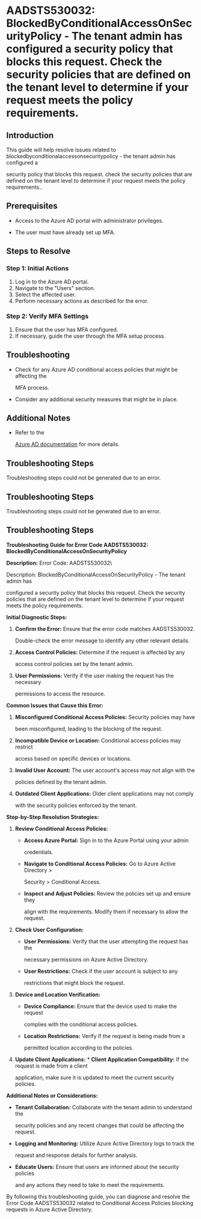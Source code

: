 # AADSTS530032: BlockedByConditionalAccessOnSecurityPolicy - The tenant admin has configured a security policy that blocks this request. Check the security policies that are defined on the tenant level to determine if your request meets the policy requirements.


## Introduction

This guide will help resolve issues related to
blockedbyconditionalaccessonsecuritypolicy - the tenant admin has configured a

security policy that blocks this request. check the security policies that are
defined on the tenant level to determine if your request meets the policy
requirements..


## Prerequisites


* Access to the Azure AD portal with administrator privileges.

* The user must have already set up MFA.


## Steps to Resolve


### Step 1: Initial Actions

1. Log in to the Azure AD portal.
2. Navigate to the "Users" section.
3. Select the affected user.
4. Perform necessary actions as described for the error.


### Step 2: Verify MFA Settings

1. Ensure that the user has MFA configured.
2. If necessary, guide the user through the MFA setup process.


## Troubleshooting


* Check for any Azure AD conditional access policies that might be affecting the

  MFA process.

* Consider any additional security measures that might be in place.


## Additional Notes


* Refer to the

  [Azure AD 
documentation](https://learn.microsoft.com/en-us/azure/active-directory/)
  for more details.


## Troubleshooting Steps

Troubleshooting steps could not be generated due to an error.


## Troubleshooting Steps

Troubleshooting steps could not be generated due to an error.


## Troubleshooting Steps

**Troubleshooting Guide for Error Code AADSTS530032:
BlockedByConditionalAccessOnSecurityPolicy**

**Description:** Error Code: AADSTS530032\

Description: BlockedByConditionalAccessOnSecurityPolicy - The tenant admin has

configured a security policy that blocks this request. Check the security
policies that are defined on the tenant level to determine if your request meets
the policy requirements.

**Initial Diagnostic Steps:** 

1. **Confirm the Error:** Ensure that the error code matches AADSTS530032.

   Double-check the error message to identify any other relevant details.
2. **Access Control Policies:** Determine if the request is affected by any

   access control policies set by the tenant admin.
3. **User Permissions:** Verify if the user making the request has the necessary

   permissions to access the resource.

**Common Issues that Cause this Error:** 

1. **Misconfigured Conditional Access Policies:** Security policies may have

   been misconfigured, leading to the blocking of the request.
2. **Incompatible Device or Location:** Conditional access policies may restrict

   access based on specific devices or locations.
3. **Invalid User Account:** The user account's access may not align with the

   policies defined by the tenant admin.
4. **Outdated Client Applications:** Older client applications may not comply

   with the security policies enforced by the tenant.

**Step-by-Step Resolution Strategies:** 

1. **Review Conditional Access Policies:** 

   * **Access Azure Portal:** Sign in to the Azure Portal using your admin

     credentials.
   * **Navigate to Conditional Access Policies:** Go to Azure Active Directory >

     Security > Conditional Access.
   * **Inspect and Adjust Policies:** Review the policies set up and ensure they

     align with the requirements. Modify them if necessary to allow the request.

2. **Check User Configuration:** 

   * **User Permissions:** Verify that the user attempting the request has the

     necessary permissions on Azure Active Directory.
   * **User Restrictions:** Check if the user account is subject to any

     restrictions that might block the request.

3. **Device and Location Verification:** 

   * **Device Compliance:** Ensure that the device used to make the request

     complies with the conditional access policies.
   * **Location Restrictions:** Verify if the request is being made from a

     permitted location according to the policies.

4. **Update Client Applications:**    * **Client Application Compatibility:** If 
the request is made from a client

     application, make sure it is updated to meet the current security policies.

**Additional Notes or Considerations:**


* **Tenant Collaboration:** Collaborate with the tenant admin to understand the

  security policies and any recent changes that could be affecting the request.

* **Logging and Monitoring:** Utilize Azure Active Directory logs to track the

  request and response details for further analysis.

* **Educate Users:** Ensure that users are informed about the security policies

  and any actions they need to take to meet the requirements.

By following this troubleshooting guide, you can diagnose and resolve the Error
Code AADSTS530032 related to Conditional Access Policies blocking requests in
Azure Active Directory.